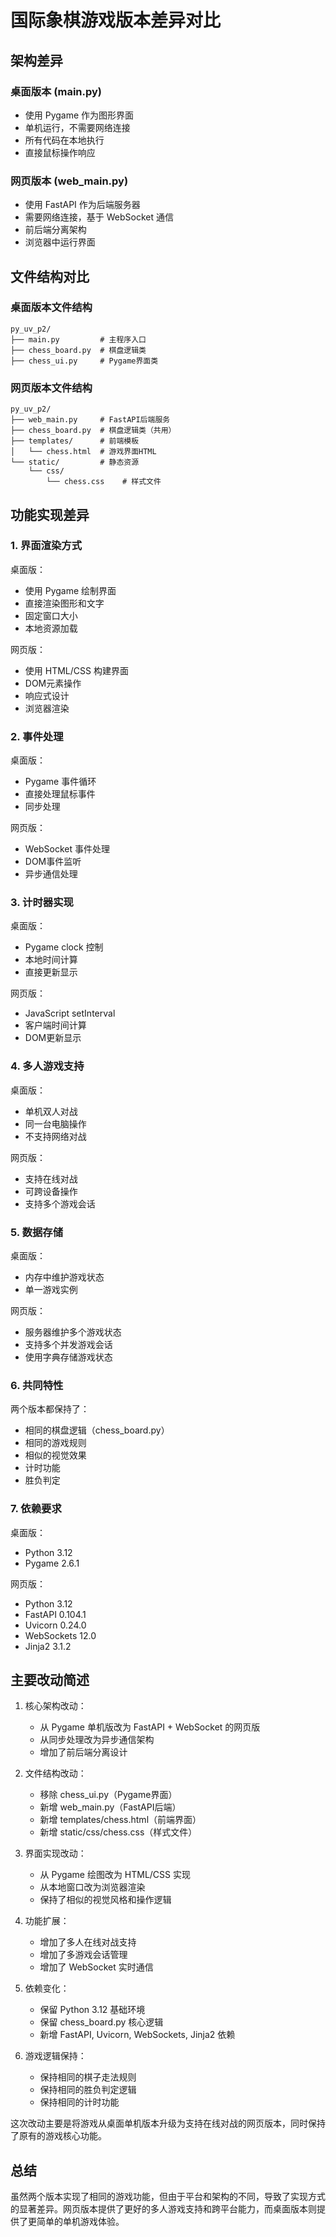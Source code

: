 # 国际象棋游戏版本差异对比

## 架构差异

### 桌面版本 (main.py)
- 使用 Pygame 作为图形界面
- 单机运行，不需要网络连接
- 所有代码在本地执行
- 直接鼠标操作响应

### 网页版本 (web_main.py)
- 使用 FastAPI 作为后端服务器
- 需要网络连接，基于 WebSocket 通信
- 前后端分离架构
- 浏览器中运行界面

## 文件结构对比

### 桌面版本文件结构
```
py_uv_p2/
├── main.py         # 主程序入口
├── chess_board.py  # 棋盘逻辑类
├── chess_ui.py     # Pygame界面类
```

### 网页版本文件结构
```
py_uv_p2/
├── web_main.py     # FastAPI后端服务
├── chess_board.py  # 棋盘逻辑类（共用）
├── templates/      # 前端模板
│   └── chess.html  # 游戏界面HTML
└── static/         # 静态资源
    └── css/
        └── chess.css    # 样式文件
```

## 功能实现差异

### 1. 界面渲染方式
桌面版：
- 使用 Pygame 绘制界面
- 直接渲染图形和文字
- 固定窗口大小
- 本地资源加载

网页版：
- 使用 HTML/CSS 构建界面
- DOM元素操作
- 响应式设计
- 浏览器渲染

### 2. 事件处理
桌面版：
- Pygame 事件循环
- 直接处理鼠标事件
- 同步处理

网页版：
- WebSocket 事件处理
- DOM事件监听
- 异步通信处理

### 3. 计时器实现
桌面版：
- Pygame clock 控制
- 本地时间计算
- 直接更新显示

网页版：
- JavaScript setInterval
- 客户端时间计算
- DOM更新显示

### 4. 多人游戏支持
桌面版：
- 单机双人对战
- 同一台电脑操作
- 不支持网络对战

网页版：
- 支持在线对战
- 可跨设备操作
- 支持多个游戏会话

### 5. 数据存储
桌面版：
- 内存中维护游戏状态
- 单一游戏实例

网页版：
- 服务器维护多个游戏状态
- 支持多个并发游戏会话
- 使用字典存储游戏状态

### 6. 共同特性
两个版本都保持了：
- 相同的棋盘逻辑（chess_board.py）
- 相同的游戏规则
- 相似的视觉效果
- 计时功能
- 胜负判定

### 7. 依赖要求
桌面版：
- Python 3.12
- Pygame 2.6.1

网页版：
- Python 3.12
- FastAPI 0.104.1
- Uvicorn 0.24.0
- WebSockets 12.0
- Jinja2 3.1.2

## 主要改动简述

1. 核心架构改动：
   - 从 Pygame 单机版改为 FastAPI + WebSocket 的网页版
   - 从同步处理改为异步通信架构
   - 增加了前后端分离设计

2. 文件结构改动：
   - 移除 chess_ui.py（Pygame界面）
   - 新增 web_main.py（FastAPI后端）
   - 新增 templates/chess.html（前端界面）
   - 新增 static/css/chess.css（样式文件）

3. 界面实现改动：
   - 从 Pygame 绘图改为 HTML/CSS 实现
   - 从本地窗口改为浏览器渲染
   - 保持了相似的视觉风格和操作逻辑

4. 功能扩展：
   - 增加了多人在线对战支持
   - 增加了多游戏会话管理
   - 增加了 WebSocket 实时通信

5. 依赖变化：
   - 保留 Python 3.12 基础环境
   - 保留 chess_board.py 核心逻辑
   - 新增 FastAPI, Uvicorn, WebSockets, Jinja2 依赖

6. 游戏逻辑保持：
   - 保持相同的棋子走法规则
   - 保持相同的胜负判定逻辑
   - 保持相同的计时功能

这次改动主要是将游戏从桌面单机版本升级为支持在线对战的网页版本，同时保持了原有的游戏核心功能。

## 总结
虽然两个版本实现了相同的游戏功能，但由于平台和架构的不同，导致了实现方式的显著差异。网页版本提供了更好的多人游戏支持和跨平台能力，而桌面版本则提供了更简单的单机游戏体验。
